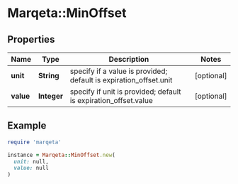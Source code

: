 # Marqeta::MinOffset

## Properties

| Name | Type | Description | Notes |
| ---- | ---- | ----------- | ----- |
| **unit** | **String** | specify if a value is provided; default is expiration_offset.unit | [optional] |
| **value** | **Integer** | specify if unit is provided; default is expiration_offset.value | [optional] |

## Example

```ruby
require 'marqeta'

instance = Marqeta::MinOffset.new(
  unit: null,
  value: null
)
```


